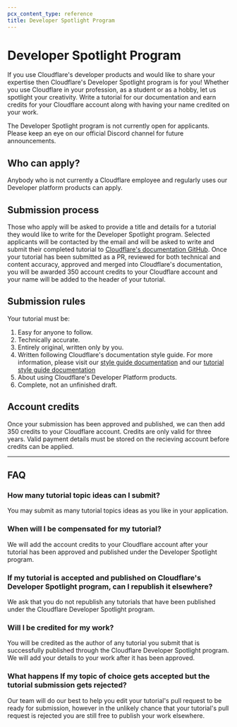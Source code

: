 ```yaml
---
pcx_content_type: reference
title: Developer Spotlight Program
---
```


# Developer Spotlight Program

If you use Cloudflare's developer products and would like to share your expertise then Cloudflare's Developer Spotlight program is for you! Whether you use Cloudflare in your profession, as a student or as a hobby, let us spotlight your creativity. Write a tutorial for our documentation and earn credits for your Cloudflare account along with having your name credited on your work.

The Developer Spotlight program is not currently open for applicants. Please keep an eye on our official Discord channel for future announcements.

## Who can apply?

Anybody who is not currently a Cloudflare employee and regularly uses our Developer platform products can apply.

## Submission process

Those who apply will be asked to provide a title and details for a tutorial they would like to write for the Developer Spotlight program. Selected applicants will be contacted by the email and will be asked to write and submit their completed tutorial to [Cloudflare's documentation GitHub](https://github.com/cloudflare/cloudflare-docs). Once your tutorial has been submitted as a PR, reviewed for both technical and content accuracy, approved and merged into Cloudflare's documentation, you will be awarded 350 account credits to your Cloudflare account and your name will be added to the header of your tutorial.

## Submission rules

Your tutorial must be:

1. Easy for anyone to follow.
2. Technically accurate.
3. Entirely original, written only by you.
4. Written following Cloudflare's documentation style guide. For more information, please visit our [style guide documentation](/style-guide/) and our [tutorial style guide documentation](/style-guide/documentation-content-strategy/content-types/tutorial/#template)
5. About using Cloudflare's Developer Platform products.
6. Complete, not an unfinished draft.


## Account credits

Once your submission has been approved and published, we can then add 350 credits to your Cloudflare account. Credits are only valid for three years. Valid payment details must be stored on the recieving account before credits can be applied.

---

## FAQ

### How many tutorial topic ideas can I submit?

You may submit as many tutorial topics ideas as you like in your application.

### When will I be compensated for my tutorial?

We will add the account credits to your Cloudflare account after your tutorial has been approved and published under the Developer Spotlight program.

### If my tutorial is accepted and published on Cloudflare's Developer Spotlight program, can I republish it elsewhere?

We ask that you do not republish any tutorials that have been published under the Cloudflare Developer Spotlight program.

### Will I be credited for my work?

You will be credited as the author of any tutorial you submit that is successfully published through the Cloudflare Developer Spotlight program. We will add your details to your work after it has been approved.

### What happens If my topic of choice gets accepted but the tutorial submission gets rejected?

Our team will do our best to help you edit your tutorial's pull request to be ready for submission, however in the unlikely chance that your tutorial's pull request is rejected you are still free to publish your work elsewhere.



